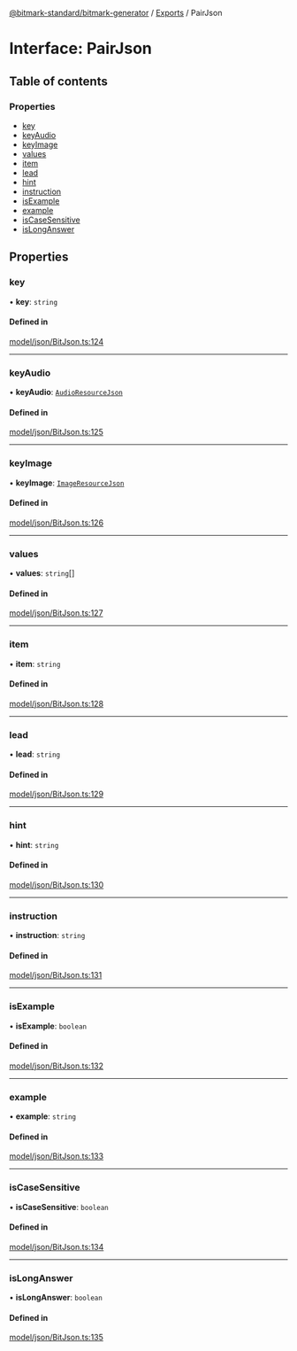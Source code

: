 [@bitmark-standard/bitmark-generator](../API.md) / [Exports](../modules.md) / PairJson

# Interface: PairJson

## Table of contents

### Properties

- [key](PairJson.md#key)
- [keyAudio](PairJson.md#keyAudio)
- [keyImage](PairJson.md#keyImage)
- [values](PairJson.md#values)
- [item](PairJson.md#item)
- [lead](PairJson.md#lead)
- [hint](PairJson.md#hint)
- [instruction](PairJson.md#instruction)
- [isExample](PairJson.md#isExample)
- [example](PairJson.md#example)
- [isCaseSensitive](PairJson.md#isCaseSensitive)
- [isLongAnswer](PairJson.md#isLongAnswer)

## Properties

### key

• **key**: `string`

#### Defined in

[model/json/BitJson.ts:124](https://github.com/getMoreBrain/bitmark-generator/blob/ccb191f/src/model/json/BitJson.ts#L124)

___

### keyAudio

• **keyAudio**: [`AudioResourceJson`](AudioResourceJson.md)

#### Defined in

[model/json/BitJson.ts:125](https://github.com/getMoreBrain/bitmark-generator/blob/ccb191f/src/model/json/BitJson.ts#L125)

___

### keyImage

• **keyImage**: [`ImageResourceJson`](ImageResourceJson.md)

#### Defined in

[model/json/BitJson.ts:126](https://github.com/getMoreBrain/bitmark-generator/blob/ccb191f/src/model/json/BitJson.ts#L126)

___

### values

• **values**: `string`[]

#### Defined in

[model/json/BitJson.ts:127](https://github.com/getMoreBrain/bitmark-generator/blob/ccb191f/src/model/json/BitJson.ts#L127)

___

### item

• **item**: `string`

#### Defined in

[model/json/BitJson.ts:128](https://github.com/getMoreBrain/bitmark-generator/blob/ccb191f/src/model/json/BitJson.ts#L128)

___

### lead

• **lead**: `string`

#### Defined in

[model/json/BitJson.ts:129](https://github.com/getMoreBrain/bitmark-generator/blob/ccb191f/src/model/json/BitJson.ts#L129)

___

### hint

• **hint**: `string`

#### Defined in

[model/json/BitJson.ts:130](https://github.com/getMoreBrain/bitmark-generator/blob/ccb191f/src/model/json/BitJson.ts#L130)

___

### instruction

• **instruction**: `string`

#### Defined in

[model/json/BitJson.ts:131](https://github.com/getMoreBrain/bitmark-generator/blob/ccb191f/src/model/json/BitJson.ts#L131)

___

### isExample

• **isExample**: `boolean`

#### Defined in

[model/json/BitJson.ts:132](https://github.com/getMoreBrain/bitmark-generator/blob/ccb191f/src/model/json/BitJson.ts#L132)

___

### example

• **example**: `string`

#### Defined in

[model/json/BitJson.ts:133](https://github.com/getMoreBrain/bitmark-generator/blob/ccb191f/src/model/json/BitJson.ts#L133)

___

### isCaseSensitive

• **isCaseSensitive**: `boolean`

#### Defined in

[model/json/BitJson.ts:134](https://github.com/getMoreBrain/bitmark-generator/blob/ccb191f/src/model/json/BitJson.ts#L134)

___

### isLongAnswer

• **isLongAnswer**: `boolean`

#### Defined in

[model/json/BitJson.ts:135](https://github.com/getMoreBrain/bitmark-generator/blob/ccb191f/src/model/json/BitJson.ts#L135)
